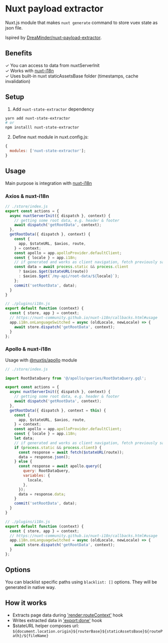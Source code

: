 # Nuxt payload extractor

Nuxt.js module that makes `nuxt generate` command to store vuex state as json file.

Ispired by [DreaMinder/nuxt-payload-extractor](https://github.com/DreaMinder/nuxt-payload-extractor).

## Benefits

✓ You can access to data from nuxtServerInit\
✓ Works with [nuxt-i18n](https://nuxt-community.github.io/nuxt-i18n/)\
✓ Uses built-in nuxt staticAssetsBase folder (timestamps, cache invalidation)

## Setup

1. Add `nuxt-state-extractor` dependency

```bash
yarn add nuxt-state-extractor
# or
npm installl nuxt-state-extractor
```

2. Define nuxt module in nuxt.config.js:

```js
{
  modules: ['nuxt-state-extractor'];
}
```

## Usage

Main purpose is integration with [nuxt-i18n](https://nuxt-community.github.io/nuxt-i18n/)

### Axios & nuxt-i18n

```js
// ./store/index.js
export const actions = {
  async nuxtServerInit({ dispatch }, context) {
    // getting some root data, e.g. header & footer
    await dispatch('getRootData', context);
  },
  getRootData({ dispatch }, context) {
    const {
      app, $stateURL, $axios, route,
    } = context;
    const apollo = app.apolloProvider.defaultClient;
    const { locale } = app.i18n;
    // if generated and works as client navigation, fetch previously saved static JSON payload, otherwise use your fetch logic
    const data = await process.static && process.client
      ? $axios.$get($stateURL(route))
      : $axios.$get(`/my-api/root-data/${locale}`);
    };
    commit('setRootData', data);
  }
}

// ./plugins/i18n.js
export default function (context) {
  const { store, app } = context;
  // https://nuxt-community.github.io/nuxt-i18n/callbacks.html#usage
  app.i18n.onLanguageSwitched = async (oldLocale, newLocale) => {
    await store.dispatch('getRootData', context);
  }
};
```

### Apollo & nuxt-i18n

Usage with [@nuxtjs/apollo](https://github.com/nuxt-community/apollo-module) module

```js
// ./store/index.js

import RootDataQuery from '@/apollo/queries/RootDataQuery.gql';

export const actions = {
  async nuxtServerInit({ dispatch }, context) {
    // getting some root data, e.g. header & footer
    await dispatch('getRootData', context);
  },
  getRootData({ dispatch }, context = this) {
    const {
      app, $stateURL, $axios, route,
    } = context;
    const apollo = app.apolloProvider.defaultClient;
    const { locale } = app.i18n;
    let data;
    // if generated and works as client navigation, fetch previously saved static JSON payload, otherwise use apollo query
    if (process.static && process.client) {
      const response = await fetch($stateURL(route));
      data = response.json();
    } else {
      const response = await apollo.query({
        query: RootDataQuery,
        variables: {
          locale,
        },
      });
      data = response.data;
    }
    commit('setRootData', data);
  }
}

// ./plugins/i18n.js
export default function (context) {
  const { store, app } = context;
  // https://nuxt-community.github.io/nuxt-i18n/callbacks.html#usage
  app.i18n.onLanguageSwitched = async (oldLocale, newLocale) => {
    await store.dispatch('getRootData', context);
  }
};
```

## Options

You can blacklist specific paths using `blacklist: []` options. They will be generated in native way.

## How it works

- Extracts page data during ['render:routeContext'](https://nuxtjs.org/api/internals-renderer#hooks) hook
- Writes extracted data in ['export:done'](https://nuxtjs.org/api/internals-generator#hooks) hook
- \$stateURL helper composes url: `${document.location.origin}${routerBase}${staticAssetsBase}${routePath}/${fileName}`
